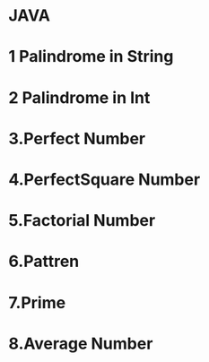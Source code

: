 # JAVA

# 1 Palindrome in String
# 2 Palindrome in Int 
# 3.Perfect Number
# 4.PerfectSquare Number
# 5.Factorial Number
# 6.Pattren
# 7.Prime
# 8.Average Number
